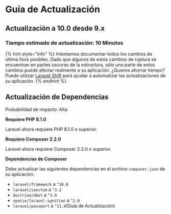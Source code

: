 # Guía de Actualización

## Actualización a 10.0 desde 9.x

### Tiempo estimado de actualización: 10 Minutos

{% hint style="info" %}
Intentamos documentar todos los cambios de última hora posibles. Dado que algunos de estos cambios de ruptura se encuentran en partes oscuras de la estructura, sólo una parte de estos cambios puede afectar realmente a su aplicación. ¿Quieres ahorrar tiempo? Puede utilizar [Laravel Shift](https://laravelshift.com/) para ayudar a automatizar las actualizaciones de su aplicación.
{% endhint %}

## Actualización de Dependencias

Probabilidad de impacto: Alta

**Requiere PHP 8.1.0**

Laravel ahora requiere PHP 8.1.0 o superior.

**Requiere Composer 2.2.0**

Laravel ahora requiere Composer 2.2.0 o superior.

**Dependencias de Composer**

Debe actualizar las siguientes dependencias en el archivo `composer.json` de su aplicación:

* `laravel/framework` a `^10.0`
* `laravel/sanctum` a `^3.2`
* `doctrine/dbal` a `^3.0`
* `spatie/laravel-ignition` a `^2.0`
* `laravel/passport` a `^11.0`(Guía de Actualización)
